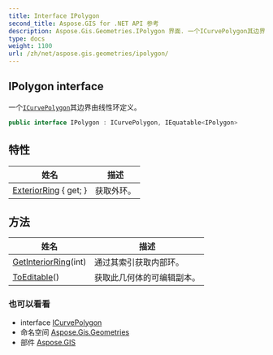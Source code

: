 ```yaml
---
title: Interface IPolygon
second_title: Aspose.GIS for .NET API 参考
description: Aspose.Gis.Geometries.IPolygon 界面. 一个ICurvePolygon其边界由线性环定义
type: docs
weight: 1100
url: /zh/net/aspose.gis.geometries/ipolygon/
---
```

## IPolygon interface

一个[`ICurvePolygon`](../icurvepolygon/)其边界由线性环定义。

```csharp
public interface IPolygon : ICurvePolygon, IEquatable<IPolygon>
```

## 特性

| 姓名 | 描述 |
| --- | --- |
| [ExteriorRing](../../aspose.gis.geometries/ipolygon/exteriorring/) { get; } | 获取外环。 |

## 方法

| 姓名 | 描述 |
| --- | --- |
| [GetInteriorRing](../../aspose.gis.geometries/ipolygon/getinteriorring/)(int) | 通过其索引获取内部环。 |
| [ToEditable](../../aspose.gis.geometries/ipolygon/toeditable/)() | 获取此几何体的可编辑副本。 |

### 也可以看看

* interface [ICurvePolygon](../icurvepolygon/)
* 命名空间 [Aspose.Gis.Geometries](../../aspose.gis.geometries/)
* 部件 [Aspose.GIS](../../)


